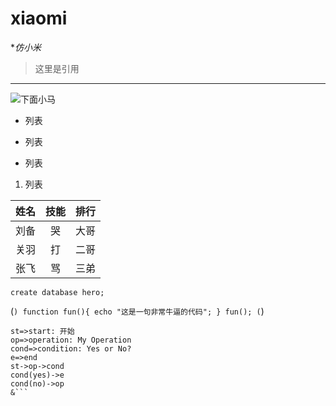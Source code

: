 # xiaomi
**仿小米*
>这里是引用
---
![下面小马](http://www.sucaitianxia.net/sheji/pic/200902/20090208015345473.jpg"小马")
- 列表
+ 列表
* 列表
1. 列表



姓名|技能|排行
--|:--:|--
刘备|哭|大哥
关羽|打|二哥
张飞|骂|三弟

`create database hero;`




(```)
    function fun(){
         echo "这是一句非常牛逼的代码";
    }
    fun();
(```)


```flow
st=>start: 开始
op=>operation: My Operation
cond=>condition: Yes or No?
e=>end
st->op->cond
cond(yes)->e
cond(no)->op
&```
